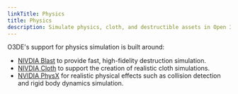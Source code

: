```yaml
---
linkTitle: Physics
title: Physics
description: Simulate physics, cloth, and destructible assets in Open 3D Engine (O3DE).
---
```


O3DE's support for physics simulation is built around:

* [NIVDIA Blast](./nvidia-blast) to provide fast, high-fidelity destruction simulation.
* [NIVDIA Cloth](./nvidia-cloth) to support the creation of realistic cloth simulations.
* [NVIDIA PhysX](./nvidia-physx) for realistic physical effects such as collision detection and rigid body dynamics simulation. 
